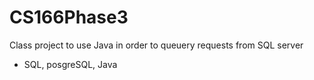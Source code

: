 # CS166Phase3

Class project to use Java in order to queuery requests from SQL server

* SQL, posgreSQL, Java

